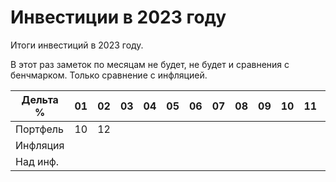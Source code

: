 # Инвестиции в 2023 году

Итоги инвестиций в 2023 году.

В этот раз заметок по месяцам не будет, не будет и сравнения с бенчмарком. Только сравнение с инфляцией.

| Дельта %  | 01 | 02 | 03 | 04 | 05 | 06 | 07 | 08 | 09 | 10 | 11 | 12 |
|-----------|----|----|----|----|----|----|----|----|----|----|----|----|
| Портфель	| 10 | 12 |    |    |    |    |    |    |    |    |    |    |
| Инфляция	|    |    |    |    |    |    |    |    |    |    |    |    |
| Над инф.	|    |    |    |    |    |    |    |    |    |    |    |    |
